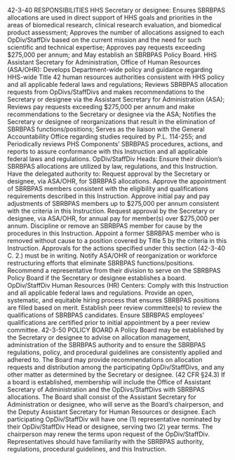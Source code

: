 42-3-40           RESPONSIBILITIES
HHS Secretary or designee:
Ensures SBRBPAS allocations are used in direct support of HHS goals and priorities in the areas of biomedical research, clinical research evaluation, and biomedical product assessment;
Approves the number of allocations assigned to each OpDiv/StaffDiv based on the current mission and the need for such scientific and technical expertise;
Approves pay requests exceeding $275,000 per annum; and
May establish an SBRBPAS Policy Board.
HHS Assistant Secretary for Administration, Office of Human Resources (ASA/OHR):
Develops Department-wide policy and guidance regarding HHS-wide Title 42 human resources authorities consistent with HHS policy and all applicable federal laws and regulations;
Reviews SBRBPAS allocation requests from OpDivs/StaffDivs and makes recommendations to the Secretary or designee via the Assistant Secretary for Administration (ASA);
Reviews pay requests exceeding $275,000 per annum and make recommendations to the Secretary or designee via the ASA;
Notifies the Secretary or designee of reorganizations that result in the elimination of SBRBPAS functions/positions;
Serves as the liaison with the General Accountability Office regarding studies required by P.L. 114-255; and
Periodically reviews PHS Components’ SBRBPAS procedures, actions, and reports to assure conformance with this Instruction and all applicable federal laws and regulations.
OpDiv/StaffDiv Heads:
Ensure their division’s SBRBPAS allocations are utilized by law, regulations, and this Instruction.
Have the delegated authority to:
Request approval by the Secretary or designee, via ASA/OHR, for SBRBPAS allocations.
Approve the appointment of SBRBPAS members consistent with the eligibility and qualifications requirements described in this Instruction.
Approve initial pay and pay adjustments of SBRBPAS members up to $275,000 per annum consistent with the criteria in this Instruction.
Request approval by the Secretary or designee, via ASA/OHR, for annual pay for member(s) over $275,000 per annum.
Discipline or remove an SBRBPAS member for cause by the procedures in this Instruction.
Appoint a former SBRBPAS member who is removed without cause to a position covered by Title 5 by the criteria in this Instruction.
Approvals for the actions specified under this section (42-3-40 C. 2.) must be in writing.
Notify ASA/OHR of reorganization or workforce restructuring efforts that eliminate SBRBPAS functions/positions.
Recommend a representative from their division to serve on the SBRBPAS Policy Board if the Secretary or designee establishes a board.
OpDiv/StaffDiv Human Resources (HR) Centers:
Comply with this Instruction and all applicable federal laws and regulations.
Provide an open, systematic, and equitable hiring process that ensures SBRBPAS positions are filled based on merit.
Establish peer review committee(s) to review the qualifications of SBRBPAS candidates.
Ensure SBRBPAS employees’ qualifications are certified prior to initial appointment by a peer review committee.
42-3-50           POLICY BOARD
A Policy Board may be established by the Secretary or designee to advise on allocation management, administration of the SBRBPAS authority and to ensure the SBRBPAS regulations, policy, and procedural guidelines are consistently applied and adhered to. The Board may provide recommendations on allocation requests and distribution among the participating OpDiv/StaffDivs, and any other matter as determined by the Secretary or designee. (42 CFR §24.3)
If a board is established, membership will include the Office of Assistant Secretary of Administration and the OpDivs/StaffDivs with SBRBPAS allocations. The Board shall consist of the Assistant Secretary for Administration or designee, who will serve as the Board’s chairperson, and the Deputy Assistant Secretary for Human Resources or designee. Each participating OpDiv/StaffDiv will have one (1) representative nominated by their OpDiv/StaffDiv Head or designee, serving two (2) year terms. The chairperson may renew the terms upon request of the OpDiv/StaffDiv. Representatives should have familiarity with the SBRBPAS authority, regulations, procedural guidelines, and this Instruction.
